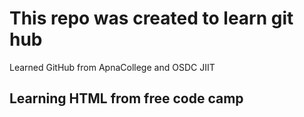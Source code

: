 <h1>This repo was created to learn git hub</h1>
<p>Learned GitHub from ApnaCollege and OSDC JIIT</p>
<h2>Learning HTML from free code camp</h2>
